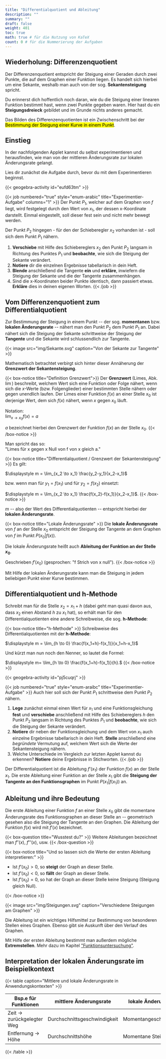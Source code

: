 ```yaml
---
title: "Differentialquotient und Ableitung"
description: ""
summary: ""
draft: false
weight: 401
toc: true
math: true # für die Nutzung von KaTeX
count: 0 # für die Nummerierung der Aufgaben
---
```


## Wiederholung: Differenzenquotient

Der Differenzenquotient entspricht der Steigung einer Geraden durch zwei Punkte, die auf dem Graphen einer Funktion liegen. Es handelt sich hierbei um eine Sekante, weshalb man auch von der sog. **Sekantensteigung** spricht.

Du erinnerst dich hoffentlich noch daran, wie du die Steigung einer linearen Funktion bestimmt hast, wenn zwei Punkte gegeben waren. Hier hast du ein **Steigungsdreieck** gebildet und im Grunde nichts anderes gemacht.

Das Bilden des Differenzenquotienten ist ein Zwischenschritt bei der <mark>Bestimmung der Steigung einer Kurve in einem Punkt</mark>.

## Einstieg

In der nachfolgenden Applet kannst du selbst experimentieren und herausfinden, wie man von der mittleren Änderungsrate zur lokalen Änderungsrate gelangt.

Lies dir zunächst die Aufgabe durch, bevor du mit dem Experimentieren beginnst.

{{< geogebra-activity id="eufd63tm" >}}

{{< job numbered="true" style="enum-arabic" title="Experimentier-Aufgabe" columns="1" >}}
Der Punkt $P_1$, welcher auf dem Graphen von $f$ liegt, wird festgelegt durch den Wert von $x_1$, der dessen x-Koordinate darstellt. Einmal eingestellt, soll dieser fest sein und nicht mehr bewegt werden.

Der Punkt $P_2$ hingegen - für den der Schieberegler $x_2$ vorhanden ist - soll sich dem Punkt $P_1$ nähern.

1. **Verschiebe** mit Hilfe des Schiebereglers $x_2$ den Punkt $P_2$ langsam in Richtung des Punktes $P_1$ und **beobachte**, wie sich die Steigung der Sekante verändert.
2. **Notiere** dir die einzelnen Ergebnisse tabellarisch in dein Heft.
3. **Blende** anschließend die Tangente **ein** und **erkläre**, inwiefern die Steigung der Sekante und die der Tangente zusammenhängen.
4. Sind die x-Koordinaten beider Punkte identisch, dann passiert etwas. **Erkläre** dies in deinen eigenen Worten.
{{< /job >}}

## Vom Differenzenquotient zum Differentialquotient

Zur Bestimmung der Steigung in einem Punkt -- der sog. **momentanen** bzw. **lokalen Änderungsrate** -- nähert man den Punkt $P_2$ dem Punkt $P_1$ an. Dabei nähert sich die Steigung der Sekante schrittweise der Steigung der **Tangente** und die Sekante wird schlussendlich zur Tangente.

{{< image src="img/Sekante.svg" caption="Von der Sekante zur Tangente" >}}

<!-- ![Von der Sekante zur Tangente](img/Sekante.svg)
*Abb. 1: Von der Sekante zur Tangente* -->

Mathematisch betrachtet verbirgt sich hinter dieser Annäherung der **Grenzwert der Sekantensteigung**.

{{< box-notice title="Definition Grenzwert">}}
Der **Grenzwert** (Limes, Abk. $\lim$) beschreibt, welchem Wert sich eine Funktion oder Folge nähert, wenn sich die $x$-Werte (bzw. Folgenglieder) einer bestimmten Stelle nähern oder gegen unendlich laufen. Der Limes einer Funktion $f(x)$ an einer Stelle $x_0$ ist derjenige Wert, dem sich $f(x)$ nähert, wenn $x$ gegen $x_0$ läuft.

Notation: \
$\displaystyle \lim_{x \to x_0} f(x) = a$

$a$ bezeichnet hierbei den Grenzwert der Funktion $f(x)$ an der Stelle $x_0$.
{{< /box-notice >}}

Man spricht das so: \
"Limes für x gegen x Null von f von x gleich a."

{{< box-notice title="Differentialquotient / Grenzwert der Sekantensteigung" >}}
Es gilt:

$\displaystyle m = \lim_{x_2 \to x_1} \frac{y_2-y_1}{x_2-x_1}$

bzw. wenn man für $y_1 = f(x_1)$ und für $y_2 = f(x_2)$ einsetzt:

$\displaystyle m = \lim_{x_2 \to x_1} \frac{f(x_2)-f(x_1)}{x_2-x_1}$.
{{< /box-notice >}}

$m$ -- also der Wert des Differentialquotienten -- entspricht hierbei der **lokalen Änderungsrate**.

{{< box-notice title="Lokale Änderungsrate" >}}
Die **lokale Änderungsrate** von $f$ an der Stelle $x_0$ entspricht der Steigung der Tangente an dem Graphen von $f$ im Punkt $P\left(x_0|f(x)\right)$.

Die lokale Änderungsrate heißt auch **Ableitung der Funktion an der Stelle $x_0$**.

Geschrieben $f'(x_0)$ (gesprochen: "f Strich von x null").
{{< /box-notice >}}

<!-- Die lokale bzw. momentane Änderungsrate einer Funktion entspricht der **Steigung der Tangenten** am Graphen in einem bestimmten Punkt. -->

Mit Hilfe der lokalen Änderungsrate kann man die Steigung in jedem beliebigen Punkt einer Kurve bestimmen.

## Differentialquotient und h-Methode

Schreibt man für die Stelle $x_2 = x_1 + h$ (dabei geht man quasi davon aus, dass $x_2$ einen Abstand $h$ zu $x_1$ hat), so erhält man für den Differentialquotienten eine andere Schreibweise, die sog. **h-Methode**:

{{< box-notice title="h-Methode" >}}
Schreibweise des Differentialquotienten mit der **h-Methode**:

$\displaystyle m = \lim_{h \to 0} \frac{f(x_1+h)-f(x_1)}{x_1+h-x_1}$

Und kürzt man nun noch den Nenner, so lautet die Formel:

$\displaystyle m= \lim_{h \to 0} \frac{f(x_1+h)-f(x_1)}{h}.$
{{< /box-notice >}}

{{< geogebra-activity id="pj5cuqrj" >}}

{{< job numbered="true" style="enum-araibc" title="Experimentier-Aufgabe" >}}
Auch hier soll sich der Punkt $P_1$ schrittweise dem Punkt $P_2$ nähern.

1. **Lege** zunächst einmal einen Wert für $x_1$ und eine Funktionsgleichung **fest** und **verschiebe** anschließend mit Hilfe des Schiebereglers $h$ den Punkt $P_2$ langsam in Richtung des Punktes $P_1$ und **beobachte**, wie sich die Steigung der Sekante verändert.
2. **Notiere** dir neben der Funktionsgleichung und dem Wert von $x_1$ auch einzelne Ergebnisse tabellarisch in dein Heft. **Stelle** anschließend eine *begründete* Vermutung auf, welchem Wert sich die Werte der Sekantensteigung nähern.
3. Welche Unterschiede im Vergleich zur letzten Applet kannst du erkennen? **Notiere** deine Ergebnisse in Stichworten.
{{< /job >}}

Der Differentialquotient ist die Ableitung $f’(x_1)$ der Funktion $f(x)$ an der Stelle $x_1$. Die erste Ableitung einer Funktion an der Stelle $x_1$ gibt die **Steigung der Tangente an den Funktionsgraphen** im Punkt $P(x_1|f(x_1))$ an.

## Ableitung und ihre Bedeutung

Die erste Ableitung einer Funktion $f$ an einer Stelle $x_0$ gibt die momentane Änderungsrate des Funktionsgraphen an dieser Stelle an -- geometrisch gesehen also die Steigung der Tangente an den Graphen. Die Ableitung der Funktion $f(x)$ wird mit $f'(x)$ bezeichnet.

{{< box-question title="Wusstest du?" >}}
Weitere Ableitungen bezeichnet man $f''(x)$, $f'''(x)$, usw.
{{< /box-question >}}

{{< box-notice title="Und so lassen sich die Werte der ersten Ableitung interpretieren:" >}}

- Ist $f’(x_0) > 0$, so **steigt** der Graph an dieser Stelle.
- Ist $f’(x_0) < 0$, so **fällt** der Graph an dieser Stelle.
- Ist $f’(x_0) = 0$, so hat der Graph an dieser Stelle keine Steigung (Steigung gleich Null).

{{< /box-notice >}}

{{< image src="img/Steigungen.svg" caption="Verschiedene Steigungen am Graphen" >}}

<!-- ![verschiedene Steigungen am Graphen](img/Steigungen.svg)
*Abb. 2. verschiedene Steigungen am Graphen* -->

Die Ableitung ist ein wichtiges Hilfsmittel zur Bestimmung von besonderen Stellen eines Graphen. Ebenso gibt sie Auskunft über den Verlauf des Graphen.

Mit Hilfe der ersten Ableitung bestimmt man außerdem mögliche **Extremstellen**. Mehr dazu im Kapitel ["Funktionsuntersuchung"](hbf1/4-funktionsuntersuchung/vollständige-kurvendiskussion/).

## Interpretation der lokalen Änderungsrate im Beispielkontext

{{< table caption="Mittlere und lokale Änderungsrate in Anwendungskontexten" >}}

| Bsp.e für Funktionen | mittlere Änderungsrate | lokale Änderungsrate |
| --- | --- | --- |
| Zeit → zurückgelegter Weg | Durchschnittsgeschwindigkeit | Momentangeschwindigkeit  |
| Entfernung → Höhe | Durchschnittshöhe | Momentane Steigung |

{{< /table >}}

